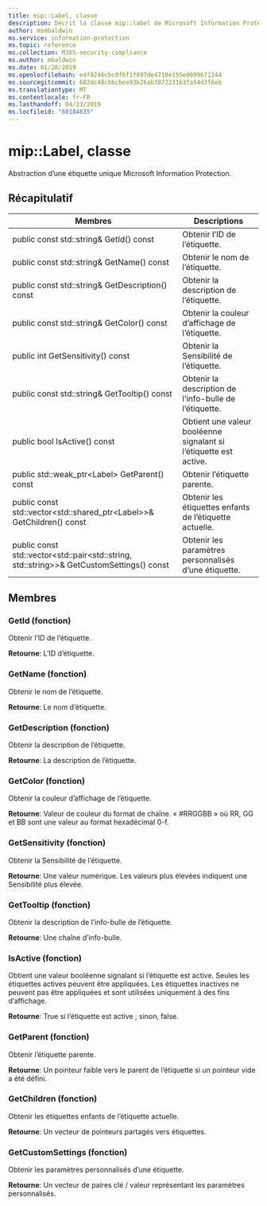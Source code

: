 ```yaml
---
title: mip::Label, classe
description: Décrit la classe mip::label de Microsoft Information Protection (MIP) SDK.
author: msmbaldwin
ms.service: information-protection
ms.topic: reference
ms.collection: M365-security-compliance
ms.author: mbaldwin
ms.date: 01/28/2019
ms.openlocfilehash: e4f8246cbc0f6f1f897de4710e155e0099b71244
ms.sourcegitcommit: 682dc48cbbcbee93b26ab3872231b3fa54d3f6eb
ms.translationtype: MT
ms.contentlocale: fr-FR
ms.lasthandoff: 04/23/2019
ms.locfileid: "60184635"
---
```

# <a name="class-miplabel"></a>mip::Label, classe 
Abstraction d’une étiquette unique Microsoft Information Protection.
  
## <a name="summary"></a>Récapitulatif
 Membres                        | Descriptions                                
--------------------------------|---------------------------------------------
public const std::string& GetId() const  |  Obtenir l’ID de l’étiquette.
public const std::string& GetName() const  |  Obtenir le nom de l’étiquette.
public const std::string& GetDescription() const  |  Obtenir la description de l’étiquette.
public const std::string& GetColor() const  |  Obtenir la couleur d’affichage de l’étiquette.
public int GetSensitivity() const  |  Obtenir la Sensibilité de l’étiquette.
public const std::string& GetTooltip() const  |  Obtenir la description de l’info-bulle de l’étiquette.
public bool IsActive() const  |  Obtient une valeur booléenne signalant si l’étiquette est active.
public std::weak_ptr\<Label\> GetParent() const  |  Obtenir l’étiquette parente.
public const std::vector\<std::shared_ptr\<Label\>\>& GetChildren() const  |  Obtenir les étiquettes enfants de l’étiquette actuelle.
public const std::vector\<std::pair\<std::string, std::string\>\>& GetCustomSettings() const  |  Obtenir les paramètres personnalisés d’une étiquette.
  
## <a name="members"></a>Membres
  
### <a name="getid-function"></a>GetId (fonction)
Obtenir l’ID de l’étiquette.

  
**Retourne**: L’ID d’étiquette.
  
### <a name="getname-function"></a>GetName (fonction)
Obtenir le nom de l’étiquette.

  
**Retourne**: Le nom d’étiquette.
  
### <a name="getdescription-function"></a>GetDescription (fonction)
Obtenir la description de l’étiquette.

  
**Retourne**: La description de l’étiquette.
  
### <a name="getcolor-function"></a>GetColor (fonction)
Obtenir la couleur d’affichage de l’étiquette.

  
**Retourne**: Valeur de couleur du format de chaîne. « #RRGGBB » où RR, GG et BB sont une valeur au format hexadécimal 0-f.
  
### <a name="getsensitivity-function"></a>GetSensitivity (fonction)
Obtenir la Sensibilité de l’étiquette.

  
**Retourne**: Une valeur numérique. Les valeurs plus élevées indiquent une Sensibilité plus élevée.
  
### <a name="gettooltip-function"></a>GetTooltip (fonction)
Obtenir la description de l’info-bulle de l’étiquette.

  
**Retourne**: Une chaîne d’info-bulle.
  
### <a name="isactive-function"></a>IsActive (fonction)
Obtient une valeur booléenne signalant si l’étiquette est active.
Seules les étiquettes actives peuvent être appliquées. Les étiquettes inactives ne peuvent pas être appliquées et sont utilisées uniquement à des fins d’affichage. 

  
**Retourne**: True si l’étiquette est active ; sinon, false.
  
### <a name="getparent-function"></a>GetParent (fonction)
Obtenir l’étiquette parente.

  
**Retourne**: Un pointeur faible vers le parent de l’étiquette si un pointeur vide a été défini.
  
### <a name="getchildren-function"></a>GetChildren (fonction)
Obtenir les étiquettes enfants de l’étiquette actuelle.

  
**Retourne**: Un vecteur de pointeurs partagés vers étiquettes.
  
### <a name="getcustomsettings-function"></a>GetCustomSettings (fonction)
Obtenir les paramètres personnalisés d’une étiquette.

  
**Retourne**: Un vecteur de paires clé / valeur représentant les paramètres personnalisés.